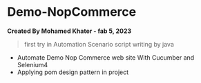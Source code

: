 # Demo-NopCommerce
**Created By Mohamed Khater - fab 5, 2023**
> first try in Automation Scenario script writing by java
+ Automate Demo Nop Commerce web site With Cucumber and Selenium4
+ Applying pom design pattern in project

